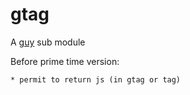 # gtag

A [guy](https://github.com/manatlan/guy) sub module

Before prime time version:

    * permit to return js (in gtag or tag)
